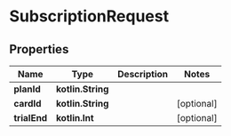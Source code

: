 
# SubscriptionRequest

## Properties
Name | Type | Description | Notes
------------ | ------------- | ------------- | -------------
**planId** | **kotlin.String** |  | 
**cardId** | **kotlin.String** |  |  [optional]
**trialEnd** | **kotlin.Int** |  |  [optional]



